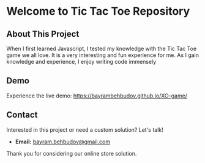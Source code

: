 # Welcome to Tic Tac Toe Repository

## About This Project
When I first learned Javascript, I tested my knowledge with the Tic Tac Toe game we all love.
It is a very interesting and fun experience for me.
As I gain knowledge and experience, I enjoy writing code immensely


## Demo
Experience the live demo: https://bayrambehbudov.github.io/XO-game/

## Contact
Interested in this project or need a custom solution? Let's talk!
- **Email:** bayram.behbudov@gmail.com


Thank you for considering our online store solution. 
